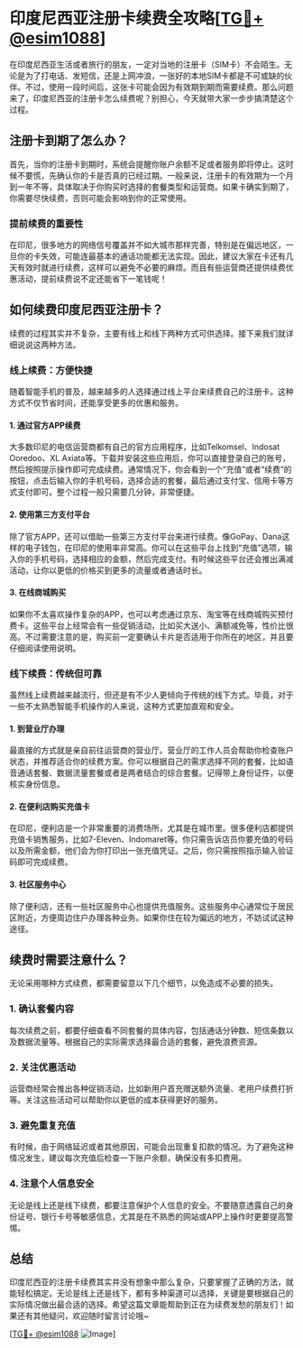 # 印度尼西亚注册卡续费全攻略[[TG💪+ @esim1088](https://t.me/s/esim1088)]

在印度尼西亚生活或者旅行的朋友，一定对当地的注册卡（SIM卡）不会陌生。无论是为了打电话、发短信，还是上网冲浪，一张好的本地SIM卡都是不可或缺的伙伴。不过，使用一段时间后，这张卡可能会因为有效期到期而需要续费。那么问题来了，印度尼西亚的注册卡怎么续费呢？别担心，今天就带大家一步步搞清楚这个过程。

## 注册卡到期了怎么办？

首先，当你的注册卡到期时，系统会提醒你账户余额不足或者服务即将停止。这时候不要慌，先确认你的卡是否真的已经过期。一般来说，注册卡的有效期为一个月到一年不等，具体取决于你购买时选择的套餐类型和运营商。如果卡确实到期了，你需要尽快续费，否则可能会影响到你的正常使用。

### 提前续费的重要性

在印尼，很多地方的网络信号覆盖并不如大城市那样完善，特别是在偏远地区，一旦你的卡失效，可能连最基本的通话功能都无法实现。因此，建议大家在卡还有几天有效时就进行续费，这样可以避免不必要的麻烦。而且有些运营商还提供续费优惠活动，提前续费说不定还能省下一笔钱呢！

## 如何续费印度尼西亚注册卡？

续费的过程其实并不复杂，主要有线上和线下两种方式可供选择。接下来我们就详细说说这两种方法。

### 线上续费：方便快捷

随着智能手机的普及，越来越多的人选择通过线上平台来续费自己的注册卡。这种方式不仅节省时间，还能享受更多的优惠和服务。

#### 1. 通过官方APP续费

大多数印尼的电信运营商都有自己的官方应用程序，比如Telkomsel、Indosat Ooredoo、XL Axiata等。下载并安装这些应用后，你可以直接登录自己的账号，然后按照提示操作即可完成续费。通常情况下，你会看到一个“充值”或者“续费”的按钮，点击后输入你的手机号码，选择合适的套餐，最后通过支付宝、信用卡等方式支付即可。整个过程一般只需要几分钟，非常便捷。

#### 2. 使用第三方支付平台

除了官方APP，还可以借助一些第三方支付平台来进行续费。像GoPay、Dana这样的电子钱包，在印尼的使用率非常高。你可以在这些平台上找到“充值”选项，输入你的手机号码，选择相应的金额，然后完成支付。有时候这些平台还会推出满减活动，让你以更低的价格买到更多的流量或者通话时长。

#### 3. 在线商城购买

如果你不太喜欢操作复杂的APP，也可以考虑通过京东、淘宝等在线商城购买预付费卡。这些平台上经常会有一些促销活动，比如买大送小、满额减免等，性价比很高。不过需要注意的是，购买前一定要确认卡片是否适用于你所在的地区，并且要仔细阅读使用说明。

### 线下续费：传统但可靠

虽然线上续费越来越流行，但还是有不少人更倾向于传统的线下方式。毕竟，对于一些不太熟悉智能手机操作的人来说，这种方式更加直观和安全。

#### 1. 到营业厅办理

最直接的方式就是亲自前往运营商的营业厅。营业厅的工作人员会帮助你检查账户状态，并推荐适合你的续费方案。你可以根据自己的需求选择不同的套餐，比如语音通话套餐、数据流量套餐或者是两者结合的综合套餐。记得带上身份证件，以便核实身份信息。

#### 2. 在便利店购买充值卡

在印尼，便利店是一个非常重要的消费场所，尤其是在城市里。很多便利店都提供充值卡销售服务，比如7-Eleven、Indomaret等。你只需告诉店员你要充值的号码以及所需金额，他们会为你打印出一张充值凭证。之后，你只需按照指示输入验证码即可完成续费。

#### 3. 社区服务中心

除了便利店，还有一些社区服务中心也提供充值服务。这些服务中心通常位于居民区附近，方便周边住户办理各种业务。如果你住在较为偏远的地方，不妨试试这种途径。

## 续费时需要注意什么？

无论采用哪种方式续费，都需要留意以下几个细节，以免造成不必要的损失。

### 1. 确认套餐内容

每次续费之前，都要仔细查看不同套餐的具体内容，包括通话分钟数、短信条数以及数据流量等。根据自己的实际需求选择最合适的套餐，避免浪费资源。

### 2. 关注优惠活动

运营商经常会推出各种促销活动，比如新用户首充赠送额外流量、老用户续费打折等。关注这些活动可以帮助你以更低的成本获得更好的服务。

### 3. 避免重复充值

有时候，由于网络延迟或者其他原因，可能会出现重复扣款的情况。为了避免这种情况发生，建议每次充值后检查一下账户余额，确保没有多扣费用。

### 4. 注意个人信息安全

无论是线上还是线下续费，都要注意保护个人信息的安全。不要随意透露自己的身份证号、银行卡号等敏感信息，尤其是在不熟悉的网站或APP上操作时更要提高警惕。

## 总结

印度尼西亚的注册卡续费其实并没有想象中那么复杂，只要掌握了正确的方法，就能轻松搞定。无论是线上还是线下，都有多种渠道可以选择，关键是要根据自己的实际情况做出最合适的选择。希望这篇文章能帮助到正在为续费发愁的朋友们！如果还有其他疑问，欢迎随时留言讨论哦~

[[TG💪+ @esim1088](https://t.me/s/esim1088) ![Image](https://i.postimg.cc/4NQfJmqS/Snipaste-2025-05-13-00-14-12.png)]